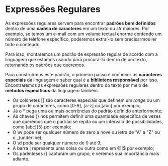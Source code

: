 # Expressões Regulares

As expressões regulares servem para encontrar **padrões bem definidos** dentro de uma **cadeia de caracteres** em um texto ou *str* maiores. Por exemplo, se temos um e-mail com um volume textual enorme contendo um número de telefone específico, poderemos extraí-lo sem precisarmos ler todo o conteúdo.

Para isso, montaremos um padrão de expressão regular de acordo com a linguagem que estamos usando para procurá-lo dentro de um texto, retornando os padrões que queremos.

Para construirmos este padrão, o primeiro passo é conhecer os **caracteres especiais** da linguagem e saber qual é a **biblioteca responsável** por isso. Encontraremos as expressões regulares dentro do texto por meio de **métodos específicos** da linguagem também.

- Os colchetes [] são caracteres especiais que definem um *range* ou um grupo de caracteres, como [0-9], [a-z] ou [abc] por exemplo;
- Já o * pega uma ou mais ocorrências do padrão definido anteriormente;
- As chaves {} nos permitem definir uma quantidade específica de vezes que queremos que o padrão se repita ou um intervalo de possibilidades, como [abc]{5} por exemplo;
- O \w pode ser qualquer número de zero a nove ou letra de "A" a "Z" ou o _(underline);
- O \d pode ser qualquer número de 0 até 9;
- A barra | representa uma coisa ou outra como em @|$ por exemplo;
- Os parênteses () capturam um grupo, e veremos sua importância mais adiante.


